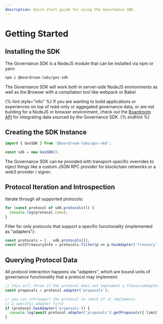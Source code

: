 ```yaml
---
description: Quick start guide for using the Governance SDK.
---
```


# Getting Started

## Installing the SDK

The Governance SDK is a NodeJS module that can be installed via npm or yarn:

```bash
npm i @boardroom-labs/gov-sdk
```

The Governance SDK will work both in server-side NodeJS environments as well as the Browser with a compilation tool like webpack or Babel. 

{% hint style="info" %}
If you are wanting to build applications or experiences on top of read-only or aggegated governance data, or are not building for a NodeJS or browser environment, check out the [Boardroom API](../boardroom-api/boardroom-api.md) for integrating data sourced by the Governance SDK.
{% endhint %}

## Creating the SDK Instance

```typescript
import { GovSDK } from '@boardroom-labs/gov-skd';

const sdk = new GovSDK();
```

The Governance SDK can be provided with transport-specific overrides to inject things like a custom JSON RPC provider for blockchain networks or a web3 provider / signer.

## Protocol Iteration and Introspection

Iterate through all supported protocols:

```typescript
for (const protocol of sdk.protocols()) {
  console.log(protocol.name);
}
```

Filter for only protocols that support a specific functionality \(implemented as "adapters"\):

```typescript
const protocols = [...sdk.protocols()];
const withTreasuryInfo = protocols.filter(p => p.hasAdapter('treasury'));
```

## Querying Protocol Data

All protocol interaction happens via "adapters", which are bound units of governance functionality that a protocol may implement:

```typescript
// this will throw if the protocol does not implement a TreasuryAdapter
const proposals = protocol.adapter('proposals');

// you can introspect the protocol to check if it implements 
// a specific adapter first
if (protocol.hasAdapter('proposals')) {
  console.log(await protocol.adapter('proposals').getProposals({ limit: 5 }));
}
```



